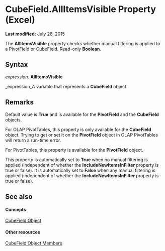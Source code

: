 
# CubeField.AllItemsVisible Property (Excel)

 **Last modified:** July 28, 2015

 The **AllItemsVisible** property checks whether manual filtering is applied to a PivotField or CubeField. Read-only **Boolean**.

## Syntax

 _expression_. **AllItemsVisible**

 _expression_A variable that represents a  **CubeField** object.


## Remarks

Default value is  **True** and is available for the **PivotField** and the **CubeField** objects.

For OLAP PivotTables, this property is only available for the  **CubeField** object. Trying to get or set it on the **PivotField** object in OLAP PivotTables will return a run-time error.

For PivotTables, this property is available for the  **PivotField** object.

This property is automatically set to  **True** when no manual filtering is applied (independent of whether the **IncludeNewItemsInFilter** property is true or false). It is automatically set to **False** when any manual filtering is applied (independent of whether the **IncludeNewItemsInFilter** property is true or false).


## See also


#### Concepts


 [CubeField Object](6db16910-6c27-651a-c388-e54e27fe4519.md)
#### Other resources


 [CubeField Object Members](2f3cbe65-45ff-abe0-3e48-29c0d490f600.md)
